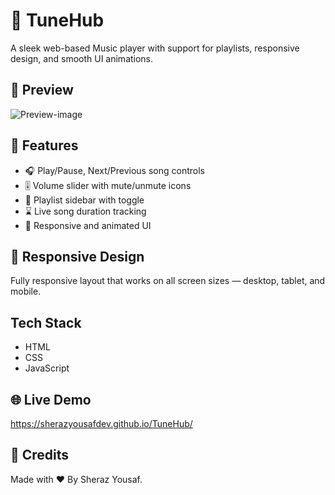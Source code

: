# 🎵 TuneHub
A sleek web-based Music player with support for playlists,  responsive design, and smooth UI animations.


## 📸 Preview


![Preview-image](https://github.com/user-attachments/assets/73077310-fd01-4c35-a498-ab7d139fce24)


## 🚀 Features

- 🎧 Play/Pause, Next/Previous song controls  
- 🎚️ Volume slider with mute/unmute icons  
- 📜 Playlist sidebar with toggle  
- ⌛ Live song duration tracking  
- 🎨 Responsive and animated UI

## 📱 Responsive Design

Fully responsive layout that works on all screen sizes — desktop, tablet, and mobile.


## Tech Stack

- HTML
- CSS
- JavaScript


## 🌐 Live Demo

https://sherazyousafdev.github.io/TuneHub/



## 🙌 Credits

Made with ❤️ By Sheraz Yousaf.
